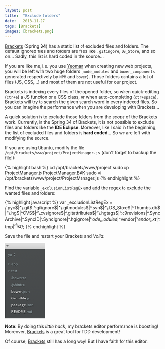 ```yaml
---
layout: post
title:  "Exclude folders"
date:   2013-11-27
tags: [Brackets]
images: [brackets.png]
---
```


[Brackets][brackets] (Spring **34**) has a static list of excluded files and folders. The default ignored files and folders are files like `.gitingore`, `DS_Store`, and so on...
Sadly, this list is hard coded in the source...

If you are like me, i.e. you use [Yeoman][yeoman] when creating new web projects, you will be left with two huge folders (`node_modules` and `bower_components` generated respectively by `NPM` and `bower`).
Those folders contains a lot of files (JS, CSS,...) and most of them are not useful for our project.

Brackets is indexing every files of the opened folder, so when quick-editing (`ctr+e`) a JS function or a CSS class, or when auto-completing (`ctr+space`), Brackets will try to search the given search word in every indexed files.
So you can imagine the performance when you are developing with Brackets...

A quick solution is to exclude those folders from the *scope* of the Brackets work.
Currently, in the Spring 34 of Brackets, it is not possible to exclude files and folders like the **IDE Eclipse**.
Moreover, like I said in the beginning, the list of excluded files and folders is **hard coded**...
So we are left with modifying the source.

If you are using Ubuntu, modify the file `/opt/brackets/www/project/ProjectManager.js` (don't forget to backup the file!):

{% highlight bash %}
cd /opt/brackets/www/project
sudo cp ProjectManager.js ProjectManager.BAK
sudo vi /opt/brackets/www/project/ProjectManager.js
{% endhighlight %}

Find the variable `_exclusionListRegEx` and add the regex to exclude the wanted files and folders:

{% highlight javascript %}
var _exclusionListRegEx = /\.pyc$|^\.git$|^\.gitignore$|^\.gitmodules$|^\.svn$|^\.DS_Store$|^Thumbs\.db$|^\.hg$|^CVS$|^\.cvsignore$|^\.gitattributes$|^\.hgtags$|^\.c9revisions|^\.SyncArchive|^\.SyncID|^\.SyncIgnore|^\.hgignore$|^node_modules$|^vendor$|^vendor_ext$|^.tmp$|^dist$/;
{% endhighlight %}

Save the file and restart your Brackets and *Voila*:

![brackets_folders](/images/brackets_folders.png)

**Note**: By doing this *little hack*, my brackets editor performance is boosting! Moreover, [Brackets][brackets] is a great tool for TDD development!

Of course, [Brackets][brackets] still has a long way! But I have faith for this editor.

[brackets]: http://brackets.io
[yeoman]:   http://yeoman.io
